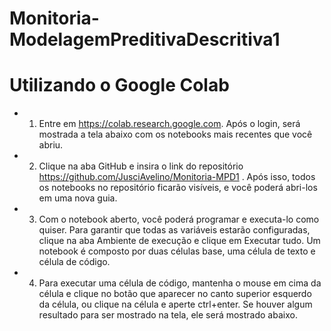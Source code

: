 # Monitoria-ModelagemPreditivaDescritiva1

# Utilizando o Google Colab

- 1. Entre em https://colab.research.google.com. Após o login, será mostrada a tela abaixo com os notebooks mais recentes que você abriu.

- 2. Clique na aba GitHub e insira o link do repositório https://github.com/JusciAvelino/Monitoria-MPD1 . Após isso, todos os notebooks no repositório ficarão visíveis, e você poderá abri-los em uma nova guia.

- 3. Com o notebook aberto, você poderá programar e executa-lo como quiser. Para garantir que todas as variáveis estarão configuradas, clique na aba Ambiente de execução e clique em Executar tudo.
     Um notebook é composto por duas células base, uma célula de texto e célula de código.
     
- 4. Para executar uma célula de código, mantenha o mouse em cima da célula e clique no botão que aparecer no canto superior esquerdo da célula, ou clique na célula e aperte ctrl+enter. Se houver algum resultado para ser mostrado na tela, ele será mostrado abaixo.

